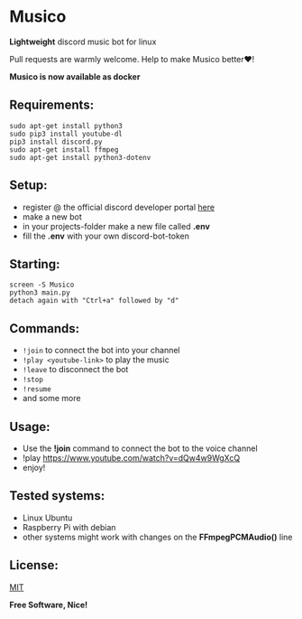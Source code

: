 # Musico
**Lightweight** discord music bot for linux

Pull requests are warmly welcome. Help to make Musico 
better❤️!

**Musico is now available as docker**

## Requirements:
```shell
sudo apt-get install python3
sudo pip3 install youtube-dl
pip3 install discord.py
sudo apt-get install ffmpeg
sudo apt-get install python3-dotenv
```

## Setup:
- register @ the official discord developer portal [here](https://discord.com/developers/applications)
- make a new bot
- in your projects-folder make a new file called **.env**
- fill the **.env** with your own discord-bot-token

## Starting:
```shell
screen -S Musico
python3 main.py
detach again with "Ctrl+a" followed by "d"
```

## Commands:
- `!join` to connect the bot into your channel
- `!play <youtube-link>` to play the music
- `!leave` to disconnect the bot
- `!stop`
- `!resume`
- and some more

## Usage:
- Use the **!join** command to connect the bot to the voice channel
- !play https://www.youtube.com/watch?v=dQw4w9WgXcQ
- enjoy!

## Tested systems:
- Linux Ubuntu
- Raspberry Pi with debian
- other systems might work with changes on the **FFmpegPCMAudio()** line

## License:
[MIT](https://github.com/SvenSapphire/Musico/blob/master/LICENSE) 

**Free Software, Nice!**
